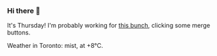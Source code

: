 ### Hi there :wave:

It's Thursday! I'm probably working for [this bunch](https://github.com/kohofinancial), clicking some merge buttons.

Weather in Toronto: mist, at +8°C.
